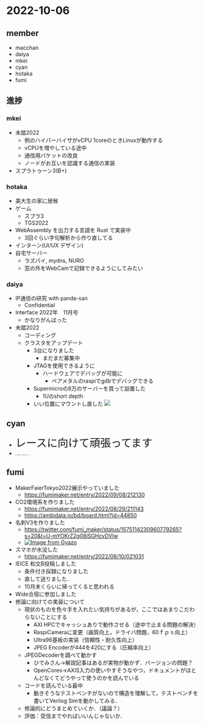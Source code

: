 # 2022-10-06

## member
- macchan
- daiya
- mkei
- cyan
- hotaka
- fumi

## 進捗

### mkei
- 未踏2022
    - 例のハイパーバイザがvCPU 1coreのときLinuxが動作する
    - vCPUを増やしている途中
    - 通信用パケットの改良
    - ノードがお互いを認識する通信の実装
- スプラトゥーン3(B+)

### hotaka

- 美大生の家に居候
- ゲーム
    - スプラ3
    - TGS2022
- WebAssembly を出力する言語を Rust で実装中
    - 3回ぐらい字句解析から作り直してる
- インターン(UI/UX デザイン)
- 自宅サーバー
    - ラズパイ, mydns, NURO
    - 窓の外をWebCamで記録できるようにしてみたい

### daiya
- IP通信の研究 with panda-san
    - Confidential
- Interface 2022年　11月号
    - かなりがんばった
- 未踏2022
    - コーディング
    - クラスタをアップデート
        - 3台になりました
            - まだまだ募集中
        - JTAGを使用できるように
            - ハードウェアでデバッグが可能に
                - ベアメタルのraspiでgdbでデバッグできる
        - Supermicroの8万のサーバーを買って設置した
            - 1Uのshort depth
        - いい位置にマウントし直した
        ![](https://i.imgur.com/NU9FytX.jpg)

## cyan

- <span style="font-size:200%">レースに向けて頑張ってます</span>
- <span style="font-size:20%">あとは何もしてませんでした</span>

## fumi
- MakerFaierTokyo2022展示やっていました
    - https://fumimaker.net/entry/2022/09/08/212130
- CO2環境系を作りました
    - https://fumimaker.net/entry/2022/08/29/211143
    - https://ambidata.io/bd/board.html?id=44850
- 名刺V3を作りました
    - https://twitter.com/fumi_maker/status/1575114230960779265?s=20&t=U-mYOKrZ2g08iSGHcvDVIw
    - [![Image from Gyazo](https://i.gyazo.com/1abfe19b873254b319f382a6c8988de4.jpg)](https://gyazo.com/1abfe19b873254b319f382a6c8988de4)
- スマホが水没した
    - https://fumimaker.net/entry/2022/08/10/021031
- IEICE 和文B投稿しました
    - 条件付き採録になりました
    - 直して送りました．
    - 10月末くらいに帰ってくると思われる
- Wide合宿に参加しました
- 修論に向けての実装について
    - 現状のものを色々手を入れたい気持ちがあるが，ここではあまりこだわらないことにする
        - AXI HPCでキャッシュありで動作させる（途中で止まる問題の解決）
        - RaspiCameraに変更（画質向上，ドライバ問題，60ｆｐｓ向上）
        - Ultra96基板の実装（信頼性・耐久性向上）
        - JPEG Encoderが444を420にする（圧縮率向上）
    -  JPEGDecoderを調べて動かす
        -  ひでみさん→解説記事はあるが実物が動かず．バージョンの問題？
        -  OpenCores→AXIS入力の使いやすそうなやつ，ドキュメントがほとんどなくてどうやって使うのかを読んでいる
    -  コードを読んでいる最中
        -  動きそうなテストベンチがないので構造を理解して，テストベンチを書いてVerilog Simを動かしてみる．
    -  修論的にどうまとめていくか．（議論？）
    -  評価：受信までやればいいんじゃないか．
